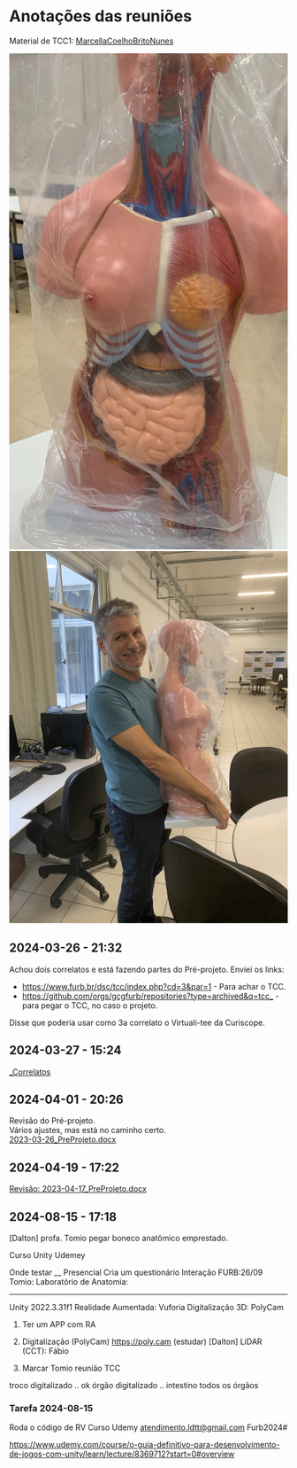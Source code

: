 # Anotações das reuniões  

Material de TCC1: [MarcellaCoelhoBritoNunes](MarcellaCoelhoBritoNunes)  

![ModeloAnatomico](ModeloAnatomico.jpg)  
![ModeloAnatomico_Mauricio](ModeloAnatomico_Mauricio.jpeg)  

## 2024-03-26 - 21:32

Achou dois correlatos e está fazendo partes do Pré-projeto. Enviei os links:

- <https://www.furb.br/dsc/tcc/index.php?cd=3&par=1> - Para achar o TCC.  
- <https://github.com/orgs/gcgfurb/repositories?type=archived&q=tcc_> - para pegar o TCC, no caso o projeto.  

Disse que poderia usar como 3a correlato o Virtuali-tee da Curiscope.  

## 2024-03-27 - 15:24

[_Correlatos](_Correlatos)  

## 2024-04-01 - 20:26

Revisão do Pré-projeto.  
Vários ajustes, mas está no caminho certo.  
[2023-03-26_PreProjeto.docx](2023-03-26_PreProjeto.docx)  

## 2024-04-19 - 17:22

[Revisão: 2023-04-17_PreProjeto.docx](2023-04-17_PreProjeto.docx)  

## 2024-08-15 - 17:18

[Dalton] profa. Tomio pegar boneco anatômico emprestado.  

Curso Unity
  Udemey

Onde testar __
  Presencial
  Cria um questionário
  Interação FURB:26/09
  Tomio:
  Laboratório de Anatomia:

___  
Unity 2022.3.31f1
Realidade Aumentada: Vuforia
Digitalização 3D:    PolyCam

1) Ter um APP com RA

2) Digitalização (PolyCam)
    https://poly.cam (estudar)
  \[Dalton] LiDAR (CCT): Fábio

3) Marcar Tomio reunião TCC

  troco digitalizado    .. ok
  órgão digitalizado    .. intestino
        todos os órgãos

### Tarefa 2024-08-15

Roda o código de RV
Curso Udemy
atendimento.ldtt@gmail.com
Furb2024#

https://www.udemy.com/course/o-guia-definitivo-para-desenvolvimento-de-jogos-com-unity/learn/lecture/8369712?start=0#overview  

